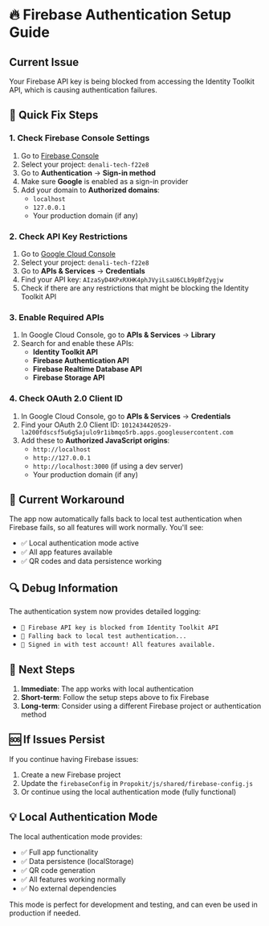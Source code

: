 # 🔥 Firebase Authentication Setup Guide

## Current Issue
Your Firebase API key is being blocked from accessing the Identity Toolkit API, which is causing authentication failures.

## 🔧 Quick Fix Steps

### 1. Check Firebase Console Settings
1. Go to [Firebase Console](https://console.firebase.google.com/)
2. Select your project: `denali-tech-f22e8`
3. Go to **Authentication** → **Sign-in method**
4. Make sure **Google** is enabled as a sign-in provider
5. Add your domain to **Authorized domains**:
   - `localhost`
   - `127.0.0.1`
   - Your production domain (if any)

### 2. Check API Key Restrictions
1. Go to [Google Cloud Console](https://console.cloud.google.com/)
2. Select your project: `denali-tech-f22e8`
3. Go to **APIs & Services** → **Credentials**
4. Find your API key: `AIzaSyD4KPxRXHK4phJVyiLsaU6CLb9pBfZygjw`
5. Check if there are any restrictions that might be blocking the Identity Toolkit API

### 3. Enable Required APIs
1. In Google Cloud Console, go to **APIs & Services** → **Library**
2. Search for and enable these APIs:
   - **Identity Toolkit API**
   - **Firebase Authentication API**
   - **Firebase Realtime Database API**
   - **Firebase Storage API**

### 4. Check OAuth 2.0 Client ID
1. In Google Cloud Console, go to **APIs & Services** → **Credentials**
2. Find your OAuth 2.0 Client ID: `1012434420529-la200fdscsf5u6g5ajulo9r1ibmqo5rb.apps.googleusercontent.com`
3. Add these to **Authorized JavaScript origins**:
   - `http://localhost`
   - `http://127.0.0.1`
   - `http://localhost:3000` (if using a dev server)
   - Your production domain (if any)

## 🚀 Current Workaround
The app now automatically falls back to local test authentication when Firebase fails, so all features will work normally. You'll see:
- ✅ Local authentication mode active
- ✅ All app features available
- ✅ QR codes and data persistence working

## 🔍 Debug Information
The authentication system now provides detailed logging:
- `🚫 Firebase API key is blocked from Identity Toolkit API`
- `🔄 Falling back to local test authentication...`
- `🧪 Signed in with test account! All features available.`

## 📝 Next Steps
1. **Immediate**: The app works with local authentication
2. **Short-term**: Follow the setup steps above to fix Firebase
3. **Long-term**: Consider using a different Firebase project or authentication method

## 🆘 If Issues Persist
If you continue having Firebase issues:
1. Create a new Firebase project
2. Update the `firebaseConfig` in `Propokit/js/shared/firebase-config.js`
3. Or continue using the local authentication mode (fully functional)

## 💡 Local Authentication Mode
The local authentication mode provides:
- ✅ Full app functionality
- ✅ Data persistence (localStorage)
- ✅ QR code generation
- ✅ All features working normally
- ✅ No external dependencies

This mode is perfect for development and testing, and can even be used in production if needed.

